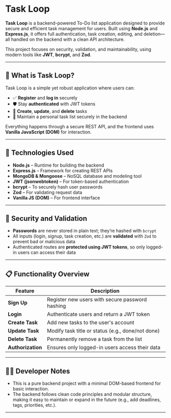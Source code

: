 # Task Loop

**Task Loop** is a backend-powered To-Do list application designed to provide secure and efficient task management for users. Built using **Node.js** and **Express.js**, it offers full authentication, task creation, editing, and deletion—all handled on the backend with a clean API architecture.

This project focuses on security, validation, and maintainability, using modern tools like **JWT**, **bcrypt**, and **Zod**.

---

## 📌 What is Task Loop?

Task Loop is a simple yet robust application where users can:

- ✅ **Register** and **log in** securely  
- 🛡️ Stay **authenticated** with JWT tokens  
- 📝 **Create**, **update**, and **delete** tasks  
- 🧾 Maintain a personal task list securely in the backend  

Everything happens through a secure REST API, and the frontend uses **Vanilla JavaScript (DOM)** for interaction.

---

## 🧰 Technologies Used

- **Node.js** – Runtime for building the backend  
- **Express.js** – Framework for creating REST APIs  
- **MongoDB & Mongoose** – NoSQL database and modeling tool  
- **JWT (jsonwebtoken)** – For token-based authentication  
- **bcrypt** – To securely hash user passwords  
- **Zod** – For validating request data  
- **Vanilla JS (DOM)** – For frontend interface  

---

## 🔐 Security and Validation

- **Passwords** are never stored in plain text; they’re hashed with `bcrypt`
- All inputs (login, signup, task creation, etc.) are **validated** with `Zod` to prevent bad or malicious data
- Authenticated routes are **protected using JWT tokens**, so only logged-in users can access their data

---

## 📋 Functionality Overview

| Feature         | Description                                         |
|-----------------|-----------------------------------------------------|
| **Sign Up**     | Register new users with secure password hashing     |
| **Login**       | Authenticate users and return a JWT token           |
| **Create Task** | Add new tasks to the user's account                 |
| **Update Task** | Modify task title or status (e.g., done/not done)   |
| **Delete Task** | Permanently remove a task from the list             |
| **Authorization** | Ensures only logged-in users access their data   |

---

## 🧑‍💻 Developer Notes

- This is a pure backend project with a minimal DOM-based frontend for basic interaction.
- The backend follows clean code principles and modular structure, making it easy to maintain or expand in the future (e.g., add deadlines, tags, priorities, etc.).

---

